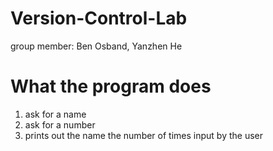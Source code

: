 # Version-Control-Lab
group member: Ben Osband, Yanzhen He

# What the program does
1. ask for a name 
2. ask for a number 
3. prints out the name the number of times input by the user


